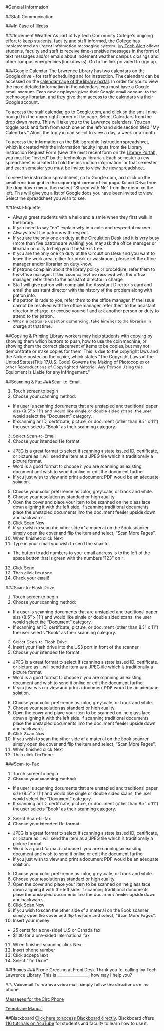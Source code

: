 #General Information
 
##Staff Communication
 
###In Case of Illness
 
###Inclement Weather
 As part of Ivy Tech Community College's ongoing effort to keep students, faculty and staff informed, the College has implemented an urgent information messaging system. [Ivy Tech Alert](https://www.ivytech.edu/alert/) allows students, faculty and staff to receive time-sensitive messages in the form of text messages and/or emails about inclement weather campus closings and other campus emergencies (lockdowns).  Go to the link provided to sign up.
 
###Google Calendar
The Lawrence Library has two calendars on the Google drive - for staff scheduling and for instruction.  The calendars can be accessed on the [calendar page of the library portal](https://sites.google.com/site/lawrencelibraryhomepage/calendars).  In order for you to view the more detailed information in the calendars, you must have a Google email account.  Each new employee gives their Google email account to the technology librarian, and they give them access to the calendars via their Google account.  

To access the staff calendar, go to Google.com, and click on the small nine-box grid in the upper right corner of the page.  Select Calendars from the drop down menu.  This will take you to the Lawrence calendars.  You can toggle back and forth from each one on the left-hand side section titled "My Calendars."  Along the top you can select to view a day, a week or a month.  

To access the information on the Bibliographic Instruction spreadsheet, which is created with the information faculty inputs from the Library Instruction Request Form (view the most recent form on the [Library Portal](https://sites.google.com/site/lawrencelibraryhomepage/library-links-1)), you must be "invited" by the technology librarian.  Each semester a new spreadsheet is created to hold the instruction information for that semester, and each semester you must be invited to view the new spreadsheet.  

To view the instruction spreadsheet, go to Google.com, and click on the small nine-box grid in the upper right corner of the page.  Select Drive from the drop down menu, then select "Shared with Me" from the menu on the left.  This will give you a list of Google docs you have been invited to view.  Select the spreadsheet you wish to see.  

##Desk Etiquette
- Always greet students with a hello and a smile when they first walk in the library.
- If you need to say “no”, explain why in a calm and respectful manner.
- Always treat the patrons with respect.
- If you are the only one on duty at the Circulation Desk and it is very busy (more than five patrons are waiting) you may ask the office manager or librarian on duty to help you if he/she is free. 
- If you are the only one on duty at the Circulation Desk and you want to leave the work area, either for break or washroom, please let the office manager and/or librarian on duty know. 
- If patrons complain about the library policy or procedure, refer them to the office manager.  If the issue cannot be resolved with the office manager, refer them to the assistant director in charge. 
- Staff will give patron with complaint the Assistant Director's card and email the assistant director with the history of the problem along with patron info.
- If a patron is rude to you, refer them to the office manager.  If the issue cannot be resolved with the office manager, refer them to the assistant director in charge, or excuse yourself and ask another person on duty to attend to the patron.
- When a patron is upset or demanding, take him/her to the librarian in charge at that time.

##Copying & Printing
Library workers may help students with copying by showing them which buttons to push, how to use the coin machine, or showing them the correct placement of items to be copies, but may not demonstrate or make copies for them.  This is due to the copyright laws and the Notice posted on the copier, which states "The Copyright Laws of the United States(Title 17,U.S. Code) Governs the Making of Photocopies or other Reproductions of Copyrighted Material.  Any Person Using this Equipment is Liable for any Infringement."

##Scanning & Fax
###Scan-to-Email
1. Touch screen to begin
2. Choose your scanning method:
 - If a user is scanning documents that are unstapled and traditional paper size (8.5” x 11”) and would like single or double sided scans, the user would select the “Document” category.
 - If scanning an ID, certificate, picture, or document (other than 8.5” x 11”) the user selects “Book” as their scanning category.
3. Select Scan-to-Email
4. Choose your intended file format:
 - JPEG is a great format to select if scanning a state issued ID, certificate, or picture as it will send the item as a JPEG file which is traditionally a picture format.
 - Word is a good format to choose if you are scanning an existing document and wish to send it online or edit the document further.
 - If you just wish to view and print a document PDF would be an adequate solution.
5. Choose your color preference as color, greyscale, or black and white.
6. Choose your resolution as standard or high quality.
7. Open the cover and place your item to be scanned on the glass face down aligning it with the left side. If scanning traditional documents place the unstapled documents into the document feeder upside down and backwards.
8. Click Scan Now
9. If you wish to scan the other side of a material on the Book scanner simply open the cover and flip the item and select, “Scan More Pages”.
10. When finished click Next
11. Type in your email you wish to send the scan to.
 - The button to add numbers to your email address is to the left of the space button that is green with the numbers “123” on it.
12. Click Send
13. Then click I’m done
14. Check your email!

###Scan-to-Flash Drive
1. Touch screen to begin
2. Choose your scanning method:
 - If a user is scanning documents that are unstapled and traditional paper size (8.5” x 11”) and would like single or double sided scans, the user would select the “Document” category.
 - If scanning an ID, certificate, picture, or document (other than 8.5” x 11”) the user selects “Book” as their scanning category.
3. Select Scan-to-Flash Drive
4. Insert your flash drive into the USB port in front of the scanner
5. Choose your intended file format:
 - JPEG is a great format to select if scanning a state issued ID, certificate, or picture as it will send the item as a JPEG file which is traditionally a picture format.
 - Word is a good format to choose if you are scanning an existing document and wish to send it online or edit the document further.
 - If you just wish to view and print a document PDF would be an adequate solution.
6. Choose your color preference as color, greyscale, or black and white.
7. Choose your resolution as standard or high quality.
8. Open the cover and place your item to be scanned on the glass face down aligning it with the left side. If scanning traditional documents place the unstapled documents into the document feeder upside down and backwards.
9. Click Scan Now
10. If you wish to scan the other side of a material on the Book scanner simply open the cover and flip the item and select, “Scan More Pages”.
11. When finished click Next
12. Then click I’m Done

###Scan-to-Fax
1. Touch screen to begin
2. Choose your scanning method:
 - If a user is scanning documents that are unstapled and traditional paper size (8.5” x 11”) and would like single or double sided scans, the user would select the “Document” category.
 - If scanning an ID, certificate, picture, or document (other than 8.5” x 11”) the user selects “Book” as their scanning category.
3. Select Scan-to-fax
4. Choose your intended file format:
 - JPEG is a great format to select if scanning a state issued ID, certificate, or picture as it will send the item as a JPEG file which is traditionally a picture format.
 - Word is a good format to choose if you are scanning an existing document and wish to send it online or edit the document further.
 - If you just wish to view and print a document PDF would be an adequate solution.
5. Choose your color preference as color, greyscale, or black and white.
6. Choose your resolution as standard or high quality.
7. Open the cover and place your item to be scanned on the glass face down aligning it with the left side. If scanning traditional documents place the unstapled documents into the document feeder upside down and backwards.
8. Click Scan Now
9. If you wish to scan the other side of a material on the Book scanner simply open the cover and flip the item and select, “Scan More Pages”.
10. Insert your money
 - 25 cents for a one-sided U.S or Canada fax
 - $1.00 for a one-sided International fax
11. When finished scanning click Next
12. Insert phone number
13. Click accept/next
14. Select “I’m Done”

##Phones
###Phone Greeting at Front Desk
Thank you for calling Ivy Tech Lawrence Library. This is ________________,  how may I help you?

###Voicemail
To retrieve voice mail, simply follow the directions on the phone.

[Messages for the Circ Phone](http://library.ivytech.edu/ld.php?content_id=21234051)

[Telephone Manual](http://library.ivytech.edu/ld.php?content_id=21234052)

##Blackboard
[Click here to access Blackboard directly](https://online.ivytech.edu/webapps/portal/execute/tabs/tabAction?tab_tab_group_id=_1_1).  Blackboard offers [116 tutorials on YouTube](https://www.youtube.com/playlist?list=PL21OXrPLgJ7FmGcCytboo6J1oMpIdFRLG) for students and faculty to learn how  to use it. 
